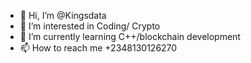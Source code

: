 - 👋 Hi, I’m @Kingsdata
- 👀 I’m interested in Coding/ Crypto
- 🌱 I’m currently learning C++/blockchain development 
- 📫 How to reach me +2348130126270
